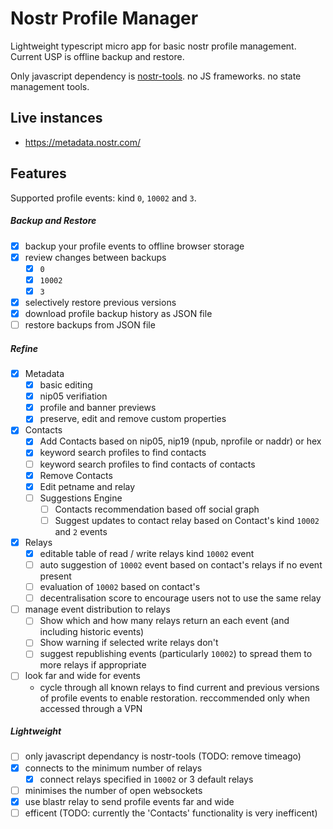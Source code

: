 # Nostr Profile Manager

Lightweight typescript micro app for basic nostr profile management. Current USP is offline backup and restore.

Only javascript dependency is [nostr-tools](https://github.com/nbd-wtf/nostr-tools). no JS frameworks. no state management tools.

## Live instances

- https://metadata.nostr.com/

## Features

Supported profile events: kind `0`, `10002` and `3`.

##### Backup and Restore

- [x] backup your profile events to offline browser storage
- [x] review changes between backups
  - [x] `0`
  - [x] `10002`
  - [x] `3`
- [x] selectively restore previous versions
- [x] download profile backup history as JSON file
- [ ] restore backups from JSON file

##### Refine

- [x] Metadata
  - [x] basic editing
  - [x] nip05 verifiation
  - [x] profile and banner previews
  - [x] preserve, edit and remove custom properties

- [x] Contacts
  - [x] Add Contacts based on nip05, nip19 (npub, nprofile or naddr) or hex
  - [x] keyword search profiles to find contacts
  - [ ] keyword search profiles to find contacts of contacts
  - [x] Remove Contacts
  - [x] Edit petname and relay
  - [ ] Suggestions Engine
    - [ ] Contacts recommendation based off social graph
    - [ ] Suggest updates to contact relay based on Contact's kind `10002` and `2` events

- [x] Relays
  - [x] editable table of read / write relays kind `10002` event
  - [ ] auto suggestion of `10002` event based on contact's relays if no event present
  - [ ] evaluation of `10002` based on contact's
  - [ ] decentralisation score to encourage users not to use the same relay

- [ ] manage event distribution to relays
  - [ ] Show which and how many relays return an each event (and including historic events)
  - [ ] Show warning if selected write relays don't
  - [ ] suggest republishing events (particularly `10002`) to spread them to more relays if appropriate

- [ ] look far and wide for events
    - cycle through all known relays to find current and previous versions of profile events to enable restoration. reccommended only when accessed through a VPN
##### Lightweight
- [ ] only javascript dependancy is nostr-tools (TODO: remove timeago)
- [x] connects to the minimum number of relays
  - [x] connect relays specified in `10002` or 3 default relays
- [ ] minimises the number of open  websockets
- [x] use blastr relay to send profile events far and wide
- [ ] efficent (TODO: currently the 'Contacts' functionality is very inefficent)
